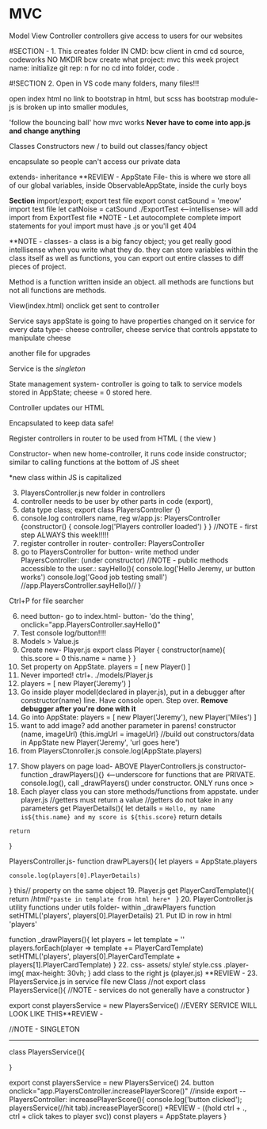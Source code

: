 # MVC

Model View Controller
controllers give access to users for our websites

#SECTION - 1. This creates folder
IN CMD:
bcw client in cmd
cd source, codeworks
NO MKDIR
bcw create
  what project: mvc this week
  project name: 
  initialize git rep: n for no
    cd into folder, code .

#!SECTION 2. Open in VS code
many folders, many files!!!

open index html
no link to bootstrap in html, but scss has bootstrap
module- js is broken up into smaller modules,

'follow the bouncing ball' how mvc works
**Never have to come into app.js and change anything**

  Classes
  Constructors
  new / to build out classes/fancy object

encapsulate so people can't access our private data

  extends- inheritance
**REVIEW - AppState File- this is where we store all of our global variables, inside ObservableAppState, inside the curly boys

**Section** import/export; 
export test file
  export const catSound = 'meow'
import test file
  let catNoise = catSound ./ExportTest <--intellisense> will add import from ExportTest file
*NOTE - Let autocomplete complete import statements for you!
  import must have .js or you'll get 404

**NOTE - classes- a class is a big fancy object; you get really good intellisense when you write what they do. they can store variables within the class itself as well as functions, you can export out entire classes to diff pieces of project.

Method is a function written inside an object. all methods are functions but not all functions are methods.

View(index.html) onclick get sent to controller

Service says appState is going to have properties changed on it
  service for every data type- cheese controller, cheese service that controls appstate to manipulate cheese

  another file for upgrades

Service is the *singleton*

State management system- controller is going to talk to service
  models stored in AppState; cheese = 0 stored here.

Controller updates our HTML

Encapsulated to keep data safe!

Register controllers in router to be used from HTML ( the view )

Constructor- when new home-controller, it runs code inside constructor; similar to calling functions at the bottom of JS sheet

*new class within JS is capitalized

3. PlayersController.js new folder in controllers
  1. controller needs to be user by other parts in code (export), 
  2. data type class; export class PlayersController {}
  3. console.log controllers name, reg w/app.js: PlayersController {constructor() {
    console.log('Players controller loaded')
  } }
  //NOTE - first step ALWAYS this week!!!!!
  4. register controller in router- controller: PlayersController
  5. go to PlayersController for button- write method under PlayersController: (under constructor) //NOTE - public methods accessible to the user.:
  sayHello(){
    console.log('Hello Jeremy, ur button works')
    console.log('Good job testing small')
    //app.PlayersController.sayHello()//
  }

  Ctrl+P for file searcher

  6. need button- go to index.html- button- 'do the thing', onclick="app.PlayersController.sayHello()"
  7. Test console log/button!!!!
  8. Models > Value.js
  9. Create new- Player.js 
  export class Player {
    constructor(name){
      this.score = 0
      this.name = name
    }
  }
  10. Set property on AppState. 
  players = [
    new Player()
  ]
  11. Never imported! ctrl+. ./models/Player.js
  12. players = [
    new Player('Jeremy')
  ]
  13. Go inside player model(declared in player.js), put in a debugger after constructor(name) line. Have console open. Step over.
  **Remove debugger after you're done with it**
  14. Go into AppState:
  players = [
    new Player('Jeremy'),
    new Player('Miles')
  ]
  15. want to add image? add another parameter in parens! constructor (name, imageUrl) {this.imgUrl = imageUrl}
  //build out constructors/data in AppState
  new Player('Jeremy', 'url goes here')
  16. from PlayersCtonroller.js console.log(AppState.players)
  <!-- new Player('Jeremy') -->
  17. Show players on page load- ABOVE PlayerControllers.js constructor- function _drawPlayers(){}  <--underscore for functions that are PRIVATE. console.log(), call _drawPlayers() under constructor. ONLY runs once >
  18. Each player class you can store methods/functions from appstate. under player.js
  //getters must return a value
  //getters do not take in any parameters
  get PlayerDetails(){
    let details = `Hello, my name is${this.name} and my score is ${this.score}`
    return details
    
    return 
  }

  PlayersController.js- function drawPLayers(){
    let players = AppState.players

    console.log(players[0].PlayerDetails)
  }
  this// property on the same object
  19. Player.js
  get PlayerCardTemplate(){
    return /*html*/`
    *paste in template from html here* 
    `
  }
  20. PlayerController.js
  utility functions under utils folder- within _drawPlayers function
  setHTML('players', players[0].PlayerDetails)
  21. Put ID in row in html 'players'

function _drawPlayers(){
  let players = 
  let template = ''
  players.forEach(player => template += PlayerCardTemplate)
  setHTML('players', players[0].PlayerCardTemplate + players[1].PlayerCardTemplate)
}
22. css- assets/ style/ style.css
.player-img{
  max-height: 30vh;
}
add class to the right js (player.js)
**REVIEW - 
23. PlayersService.js in service file
new Class //not export
  class PlayersService(){
  //NOTE - services do not generally have a constructor
  }

  export const playersService = new PlayersService()
  //EVERY SERVICE WILL LOOK LIKE THIS**REVIEW - 

  //NOTE - SINGLETON

  -------------------------

  class PlayersService(){

  }

  export const playersService = new PlayersService()
  24. 
  button onclick="app.PlayersController.increasePlayerScore()"
//inside export   -- PlayersController:
  increasePlayerScore(){
    console.log('button clicked');
  playersService(//hit tab).increasePlayerScore()   *REVIEW - ((hold ctrl + ., ctrl + click takes to player svc))
    const players = AppState.players
  }
